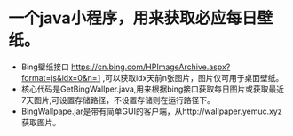 # 一个java小程序，用来获取必应每日壁纸。
+ Bing壁纸接口 https://cn.bing.com/HPImageArchive.aspx?format=js&idx=0&n=1 ,可以获取idx天前n张图片，图片仅可用于桌面壁纸。  
+ 核心代码是GetBingWallper.java,用来根据bing接口获取每日图片或获取最近7天图片,可设置存储路径，不设置存储则在运行路径下。   
+ BingWallpape.jar是带有简单GUI的客户端，从http://wallpaper.yemuc.xyz 获取图片。  
